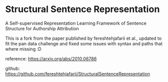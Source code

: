 # Structural Sentence Representation

 A Self-supervised Representation Learning Framework of Sentence Structure for Authorship Attribution

This is a fork from the paper published by fereshtehjafarii et al., updated to fit the pan data challenge and fixed some issues with syntax and paths that where missing :D

reference:
https://arxiv.org/abs/2010.06786

github:
https://github.com/fereshtehjafarii/StructuralSentenceRepresentation